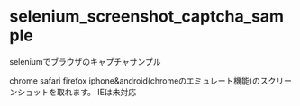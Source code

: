 # selenium_screenshot_captcha_sample
seleniumでブラウザのキャプチャサンプル

chrome safari firefox iphone&android(chromeのエミュレート機能)のスクリーンショットを取れます。
IEは未対応
